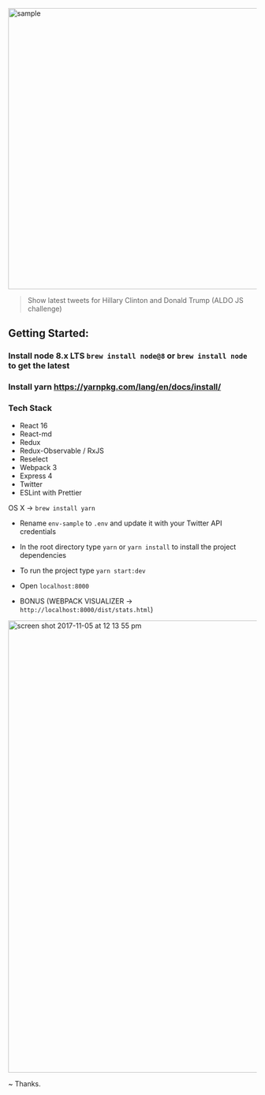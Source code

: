 <img width="570" alt="sample" src="https://user-images.githubusercontent.com/25258642/32407337-c30c7f26-c15d-11e7-9e80-981c27940daa.png">

> Show latest tweets for Hillary Clinton and Donald Trump (ALDO JS challenge)

## Getting Started:

### Install node 8.x LTS ```brew install node@8``` or ```brew install node``` to get the latest
### Install yarn https://yarnpkg.com/lang/en/docs/install/
### Tech Stack
- React 16
- React-md
- Redux
- Redux-Observable / RxJS
- Reselect
- Webpack 3
- Express 4
- Twitter
- ESLint with Prettier

OS X -> ```brew install yarn```

- Rename ```env-sample``` to ```.env``` and update it with your Twitter API credentials
- In the root directory type ```yarn``` or ```yarn install``` to install the project dependencies
- To run the project type ```yarn start:dev```
- Open ```localhost:8000```

- BONUS (WEBPACK VISUALIZER -> ```http://localhost:8000/dist/stats.html```)

<img width="917" alt="screen shot 2017-11-05 at 12 13 55 pm" src="https://user-images.githubusercontent.com/25258642/32417140-e24bf0fe-c222-11e7-912d-1e8ed4b05dcf.png">


~ Thanks.
